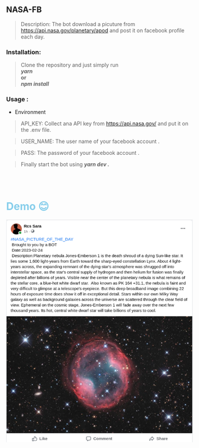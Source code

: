 ## NASA-FB
> Description: The bot download a picuture from  https://api.nasa.gov/planetary/apod and post it on facebook profile each day.


### Installation:
> Clone the repository and just simply run\
  > <i><b>yarn</b></i><br>
  <b>or</b> <br>
  > <i><b>npm install</b></i>  

### Usage :

* Environment
> API_KEY: Collect ana API key from   https://api.nasa.gov/ and put it on the .env file.

> USER_NAME: The user name of your facebook account .

> PASS: The password of your facebook account .

> Finally start the bot using  <i><b>yarn dev .</b></i><br>

<br>
<br>

# <h1 style="color:skyblue">Demo :blush:  </h1>
![demo](/misc/demo.png)
